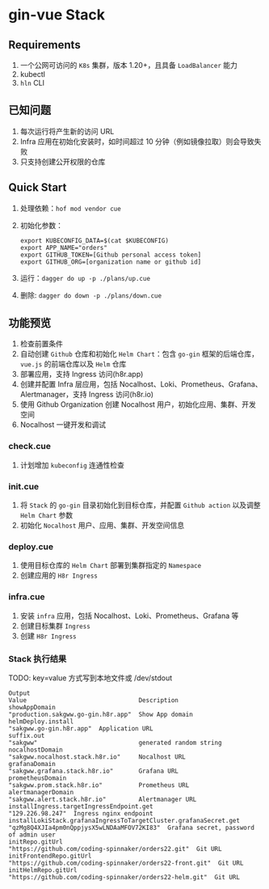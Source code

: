 # gin-vue Stack

## Requirements

1. 一个公网可访问的 `K8s` 集群，版本 1.20+，且具备 `LoadBalancer` 能力
1. kubectl
1. `hln` CLI

## 已知问题

1. 每次运行将产生新的访问 URL
1. Infra 应用在初始化安装时，如时间超过 10 分钟（例如镜像拉取）则会导致失败
1. 只支持创建公开权限的仓库

## Quick Start

1. 处理依赖：`hof mod vendor cue`
1. 初始化参数：

    ```shell
    export KUBECONFIG_DATA=$(cat $KUBECONFIG)
    export APP_NAME="orders"
    export GITHUB_TOKEN=[Github personal access token]
    export GITHUB_ORG=[organization name or github id]
    ```

1. 运行：`dagger do up -p ./plans/up.cue`
1. 删除: `dagger do down -p ./plans/down.cue`

## 功能预览

1. 检查前置条件
2. 自动创建 `Github` 仓库和初始化 `Helm Chart`：包含 `go-gin` 框架的后端仓库，`vue.js` 的前端仓库以及 `Helm` 仓库
3. 部署应用，支持 Ingress 访问(h8r.app)
4. 创建并配置 Infra 层应用，包括 Nocalhost、Loki、Prometheus、Grafana、Alertmanager，支持 Ingress 访问(h8r.io)
5. 使用 Github Organization 创建 Nocalhost 用户，初始化应用、集群、开发空间
6. Nocalhost 一键开发和调试

### check.cue

1. 计划增加 `kubeconfig` 连通性检查

### init.cue

1. 将 `Stack` 的 `go-gin` 目录初始化到目标仓库，并配置 `Github action` 以及调整 `Helm Chart` 参数
2. 初始化 `Nocalhost` 用户、应用、集群、开发空间信息

### deploy.cue

1. 使用目标仓库的 `Helm Chart` 部署到集群指定的 `Namespace`
2. 创建应用的 `H8r Ingress`

### infra.cue

1. 安装 `infra` 应用，包括 Nocalhost、Loki、Prometheus、Grafana 等
2. 创建目标集群 `Ingress`
3. 创建 `H8r Ingress`

### Stack 执行结果

TODO: key=value 方式写到本地文件或 /dev/stdout

```shell
Output                                                            Value                               Description
showAppDomain                                                     "production.sakgww.go-gin.h8r.app"  Show App domain
helmDeploy.install                                                "sakgww.go-gin.h8r.app"  Application URL
suffix.out                                                        "sakgww"                            generated random string
nocalhostDomain                                                   "sakgww.nocalhost.stack.h8r.io"     Nocalhost URL
grafanaDomain                                                     "sakgww.grafana.stack.h8r.io"       Grafana URL
prometheusDomain                                                  "sakgww.prom.stack.h8r.io"          Prometheus URL
alertmanagerDomain                                                "sakgww.alert.stack.h8r.io"         Alertmanager URL
installIngress.targetIngressEndpoint.get                          "129.226.98.247"  Ingress nginx endpoint
installLokiStack.grafanaIngressToTargetCluster.grafanaSecret.get  "qzMg8Q4XJIa4pm0nQppjysX5wLNDAaMFOV72KI83"  Grafana secret, password of admin user
initRepo.gitUrl                                                   "https://github.com/coding-spinnaker/orders22.git"  Git URL
initFrontendRepo.gitUrl                                           "https://github.com/coding-spinnaker/orders22-front.git"  Git URL
initHelmRepo.gitUrl                                               "https://github.com/coding-spinnaker/orders22-helm.git"  Git URL
```
